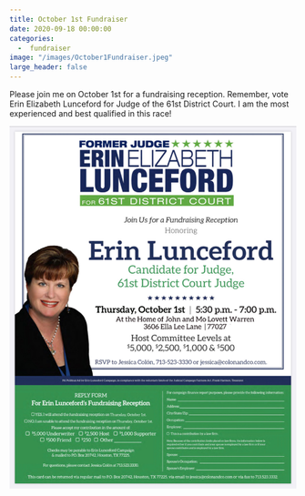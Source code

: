 ```yaml
---
title: October 1st Fundraiser
date: 2020-09-18 00:00:00
categories:
  -  fundraiser
image: "/images/October1Fundraiser.jpeg"
large_header: false
---
```


Please join me on October 1st for a fundraising reception. Remember, vote Erin Elizabeth Lunceford for Judge of the 61st District Court.  I am the most experienced and best qualified in this race!

![fundraiser](/images/October1Fundraiser.jpeg)
